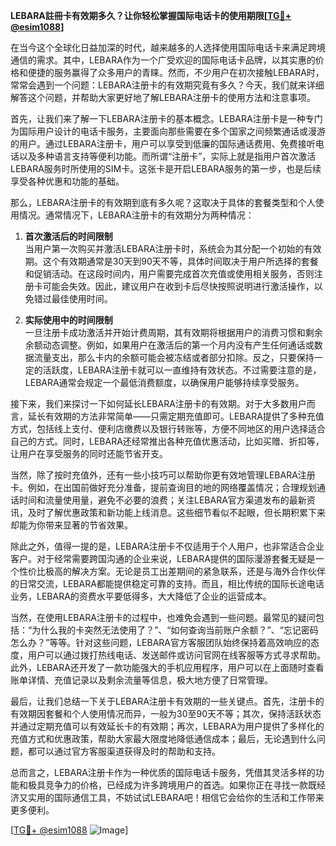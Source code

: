 **LEBARA註冊卡有效期多久？让你轻松掌握国际电话卡的使用期限[[TG💪+ @esim1088](https://t.me/s/esim1088)]**

在当今这个全球化日益加深的时代，越来越多的人选择使用国际电话卡来满足跨境通信的需求。其中，LEBARA作为一个广受欢迎的国际电话卡品牌，以其实惠的价格和便捷的服务赢得了众多用户的青睐。然而，不少用户在初次接触LEBARA时，常常会遇到一个问题：LEBARA注册卡的有效期究竟有多久？今天，我们就来详细解答这个问题，并帮助大家更好地了解LEBARA注册卡的使用方法和注意事项。

首先，让我们来了解一下LEBARA注册卡的基本概念。LEBARA注册卡是一种专门为国际用户设计的电话卡服务，主要面向那些需要在多个国家之间频繁通话或漫游的用户。通过LEBARA注册卡，用户可以享受到低廉的国际通话费用、免费接听电话以及多种语言支持等便利功能。而所谓“注册卡”，实际上就是指用户首次激活LEBARA服务时所使用的SIM卡。这张卡是开启LEBARA服务的第一步，也是后续享受各种优惠和功能的基础。

那么，LEBARA注册卡的有效期到底有多久呢？这取决于具体的套餐类型和个人使用情况。通常情况下，LEBARA注册卡的有效期分为两种情况：

1. **首次激活后的时间限制**  
   当用户第一次购买并激活LEBARA注册卡时，系统会为其分配一个初始的有效期。这个有效期通常是30天到90天不等，具体时间取决于用户所选择的套餐和促销活动。在这段时间内，用户需要完成首次充值或使用相关服务，否则注册卡可能会失效。因此，建议用户在收到卡后尽快按照说明进行激活操作，以免错过最佳使用时间。

2. **实际使用中的时间限制**  
   一旦注册卡成功激活并开始计费周期，其有效期将根据用户的消费习惯和剩余余额动态调整。例如，如果用户在激活后的第一个月内没有产生任何通话或数据流量支出，那么卡内的余额可能会被冻结或者部分扣除。反之，只要保持一定的活跃度，LEBARA注册卡就可以一直维持有效状态。不过需要注意的是，LEBARA通常会规定一个最低消费额度，以确保用户能够持续享受服务。

接下来，我们来探讨一下如何延长LEBARA注册卡的有效期。对于大多数用户而言，延长有效期的方法非常简单——只需定期充值即可。LEBARA提供了多种充值方式，包括线上支付、便利店缴费以及银行转账等，方便不同地区的用户选择适合自己的方式。同时，LEBARA还经常推出各种充值优惠活动，比如买赠、折扣等，让用户在享受服务的同时还能节省开支。

当然，除了按时充值外，还有一些小技巧可以帮助你更有效地管理LEBARA注册卡。例如，在出国前做好充分准备，提前查询目的地的网络覆盖情况；合理规划通话时间和流量使用量，避免不必要的浪费；关注LEBARA官方渠道发布的最新资讯，及时了解优惠政策和新功能上线消息。这些细节看似不起眼，但长期积累下来却能为你带来显著的节省效果。

除此之外，值得一提的是，LEBARA注册卡不仅适用于个人用户，也非常适合企业客户。对于经常需要跨国沟通的企业来说，LEBARA提供的国际漫游套餐无疑是一个性价比极高的解决方案。无论是员工出差期间的紧急联系，还是与海外合作伙伴的日常交流，LEBARA都能提供稳定可靠的支持。而且，相比传统的国际长途电话业务，LEBARA的资费水平要低得多，大大降低了企业的运营成本。

当然，在使用LEBARA注册卡的过程中，也难免会遇到一些问题。最常见的疑问包括：“为什么我的卡突然无法使用了？”、“如何查询当前账户余额？”、“忘记密码怎么办？”等等。针对这些问题，LEBARA官方客服团队始终保持着高效响应的态度，用户可以通过拨打热线电话、发送邮件或访问官网在线客服等方式寻求帮助。此外，LEBARA还开发了一款功能强大的手机应用程序，用户可以在上面随时查看账单详情、充值记录以及剩余流量等信息，极大地方便了日常管理。

最后，让我们总结一下关于LEBARA注册卡有效期的一些关键点。首先，注册卡的有效期因套餐和个人使用情况而异，一般为30至90天不等；其次，保持活跃状态并通过定期充值可以有效延长卡的有效期；再次，LEBARA为用户提供了多样化的充值方式和优惠政策，帮助大家最大限度地降低通信成本；最后，无论遇到什么问题，都可以通过官方客服渠道获得及时的帮助和支持。

总而言之，LEBARA注册卡作为一种优质的国际电话卡服务，凭借其灵活多样的功能和极具竞争力的价格，已经成为许多跨境用户的首选。如果你正在寻找一款既经济又实用的国际通信工具，不妨试试LEBARA吧！相信它会给你的生活和工作带来更多便利。

[[TG💪+ @esim1088](https://t.me/s/esim1088) ![Image](https://i.postimg.cc/4NQfJmqS/Snipaste-2025-05-13-00-14-12.png)]